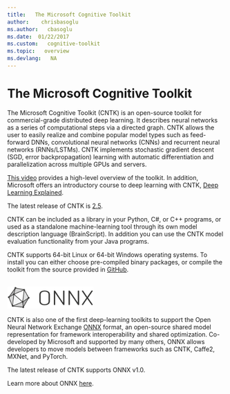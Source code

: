 ```yaml
---
title:   The Microsoft Cognitive Toolkit
author:    chrisbasoglu
ms.author:   cbasoglu
ms.date:  01/22/2017
ms.custom:   cognitive-toolkit
ms.topic:   overview
ms.devlang:   NA
---
```


# The Microsoft Cognitive Toolkit

The Microsoft Cognitive Toolkit (CNTK) is an open-source toolkit for commercial-grade distributed deep learning. It describes neural networks as a series of computational steps via a directed graph. CNTK allows the user to easily realize and combine popular model types such as feed-forward DNNs, convolutional neural networks (CNNs) and recurrent neural networks (RNNs/LSTMs). CNTK implements stochastic gradient descent (SGD, error backpropagation) learning with automatic differentiation and parallelization across multiple GPUs and servers.

[This video](https://youtu.be/9gDDO5ldT-4) provides a high-level overview of the toolkit. In addition, Microsoft offers an introductory course to deep learning with CNTK, [Deep Learning Explained](https://www.edx.org/course/deep-learning-explained-microsoft-dat236x-0).

The latest release of CNTK is [2.5](./ReleaseNotes/CNTK_2_5_Release_Notes.md).

CNTK can be included as a library in your Python, C#, or C++ programs, or used as a standalone machine-learning tool through its own model description language (BrainScript). In addition you can use the CNTK model evaluation functionality from your Java programs.

CNTK supports 64-bit Linux or 64-bit Windows operating systems. To install you can either choose pre-compiled binary packages, or compile the toolkit from the source provided in [GitHub](https://github.com/Microsoft/CNTK).

<br/>
<img src="./pictures/ONNX_logo_main.png" width="200">

CNTK is also one of the first deep-learning toolkits to support the Open Neural Network Exchange [ONNX](https://onnx.ai) format, an open-source shared model representation for framework interoperability and shared optimization. Co-developed by Microsoft and supported by many others, ONNX allows developers to move models between frameworks such as CNTK, Caffe2, MXNet, and PyTorch.


The latest release of CNTK supports ONNX v1.0.

Learn more about ONNX [here](https://github.com/onnx/onnx).

